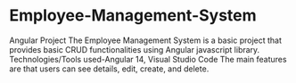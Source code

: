 # Employee-Management-System
Angular Project
The Employee Management System is a basic project that provides basic CRUD functionalities using Angular javascript library. 
Technologies/Tools used-Angular 14, Visual Studio Code
The main features are that users can see details, edit, create, and delete.

